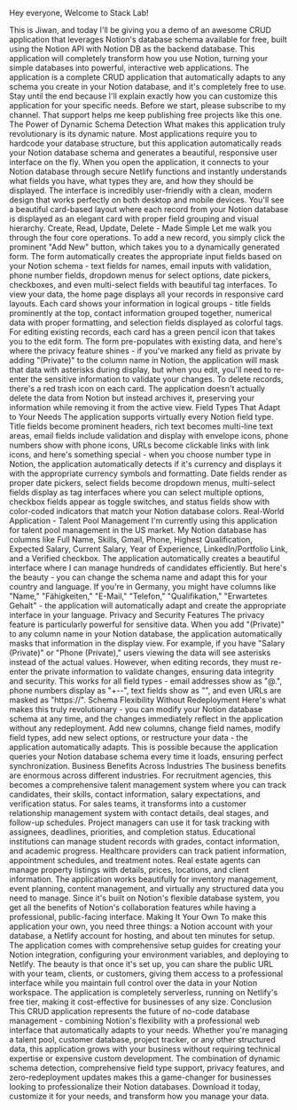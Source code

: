 Hey everyone, Welcome to Stack Lab!

This is Jiwan, and today I'll be giving you a demo of an awesome CRUD application that leverages Notion's database schema available for free, built using the Notion API with Notion DB as the backend database. This application will completely transform how you use Notion, turning your simple databases into powerful, interactive web applications.
The application is a complete CRUD application that automatically adapts to any schema you create in your Notion database, and it's completely free to use. Stay until the end because I'll explain exactly how you can customize this application for your specific needs.
Before we start, please subscribe to my channel. That support helps me keep publishing free projects like this one.
The Power of Dynamic Schema Detection
What makes this application truly revolutionary is its dynamic nature. Most applications require you to hardcode your database structure, but this application automatically reads your Notion database schema and generates a beautiful, responsive user interface on the fly. When you open the application, it connects to your Notion database through secure Netlify functions and instantly understands what fields you have, what types they are, and how they should be displayed.
The interface is incredibly user-friendly with a clean, modern design that works perfectly on both desktop and mobile devices. You'll see a beautiful card-based layout where each record from your Notion database is displayed as an elegant card with proper field grouping and visual hierarchy.
Create, Read, Update, Delete - Made Simple
Let me walk you through the four core operations. To add a new record, you simply click the prominent "Add New" button, which takes you to a dynamically generated form. The form automatically creates the appropriate input fields based on your Notion schema - text fields for names, email inputs with validation, phone number fields, dropdown menus for select options, date pickers, checkboxes, and even multi-select fields with beautiful tag interfaces.
To view your data, the home page displays all your records in responsive card layouts. Each card shows your information in logical groups - title fields prominently at the top, contact information grouped together, numerical data with proper formatting, and selection fields displayed as colorful tags.
For editing existing records, each card has a green pencil icon that takes you to the edit form. The form pre-populates with existing data, and here's where the privacy feature shines - if you've marked any field as private by adding "(Private)" to the column name in Notion, the application will mask that data with asterisks during display, but when you edit, you'll need to re-enter the sensitive information to validate your changes.
To delete records, there's a red trash icon on each card. The application doesn't actually delete the data from Notion but instead archives it, preserving your information while removing it from the active view.
Field Types That Adapt to Your Needs
The application supports virtually every Notion field type. Title fields become prominent headers, rich text becomes multi-line text areas, email fields include validation and display with envelope icons, phone numbers show with phone icons, URLs become clickable links with link icons, and here's something special - when you choose number type in Notion, the application automatically detects if it's currency and displays it with the appropriate currency symbols and formatting.
Date fields render as proper date pickers, select fields become dropdown menus, multi-select fields display as tag interfaces where you can select multiple options, checkbox fields appear as toggle switches, and status fields show with color-coded indicators that match your Notion database colors.
Real-World Application - Talent Pool Management
I'm currently using this application for talent pool management in the US market. My Notion database has columns like Full Name, Skills, Gmail, Phone, Highest Qualification, Expected Salary, Current Salary, Year of Experience, LinkedIn/Portfolio Link, and a Verified checkbox. The application automatically creates a beautiful interface where I can manage hundreds of candidates efficiently.
But here's the beauty - you can change the schema name and adapt this for your country and language. If you're in Germany, you might have columns like "Name," "Fähigkeiten," "E-Mail," "Telefon," "Qualifikation," "Erwartetes Gehalt" - the application will automatically adapt and create the appropriate interface in your language.
Privacy and Security Features
The privacy feature is particularly powerful for sensitive data. When you add "(Private)" to any column name in your Notion database, the application automatically masks that information in the display view. For example, if you have "Salary (Private)" or "Phone (Private)," users viewing the data will see asterisks instead of the actual values. However, when editing records, they must re-enter the private information to validate changes, ensuring data integrity and security.
This works for all field types - email addresses show as "@.", phone numbers display as "+--", text fields show as "", and even URLs are masked as "https://".
Schema Flexibility Without Redeployment
Here's what makes this truly revolutionary - you can modify your Notion database schema at any time, and the changes immediately reflect in the application without any redeployment. Add new columns, change field names, modify field types, add new select options, or restructure your data - the application automatically adapts. This is possible because the application queries your Notion database schema every time it loads, ensuring perfect synchronization.
Business Benefits Across Industries
The business benefits are enormous across different industries. For recruitment agencies, this becomes a comprehensive talent management system where you can track candidates, their skills, contact information, salary expectations, and verification status. For sales teams, it transforms into a customer relationship management system with contact details, deal stages, and follow-up schedules.
Project managers can use it for task tracking with assignees, deadlines, priorities, and completion status. Educational institutions can manage student records with grades, contact information, and academic progress. Healthcare providers can track patient information, appointment schedules, and treatment notes. Real estate agents can manage property listings with details, prices, locations, and client information.
The application works beautifully for inventory management, event planning, content management, and virtually any structured data you need to manage. Since it's built on Notion's flexible database system, you get all the benefits of Notion's collaboration features while having a professional, public-facing interface.
Making It Your Own
To make this application your own, you need three things: a Notion account with your database, a Netlify account for hosting, and about ten minutes for setup. The application comes with comprehensive setup guides for creating your Notion integration, configuring your environment variables, and deploying to Netlify.
The beauty is that once it's set up, you can share the public URL with your team, clients, or customers, giving them access to a professional interface while you maintain full control over the data in your Notion workspace. The application is completely serverless, running on Netlify's free tier, making it cost-effective for businesses of any size.
Conclusion
This CRUD application represents the future of no-code database management - combining Notion's flexibility with a professional web interface that automatically adapts to your needs. Whether you're managing a talent pool, customer database, project tracker, or any other structured data, this application grows with your business without requiring technical expertise or expensive custom development.
The combination of dynamic schema detection, comprehensive field type support, privacy features, and zero-redeployment updates makes this a game-changer for businesses looking to professionalize their Notion databases. Download it today, customize it for your needs, and transform how you manage your data.
